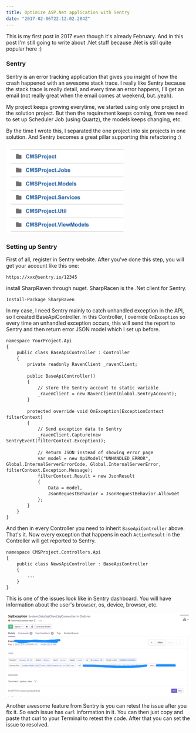 ```yaml
---
title: Optimize ASP.Net application with Sentry
date: "2017-02-06T22:12:02.284Z"
---
```


This is my first post in 2017 even though it's already February. And in this post I'm still going to write about .Net stuff because .Net is still quite popular here :)

### Sentry

Sentry is an error tracking application that gives you insight of how the crash happened with an awesome stack trace. I really like Sentry because the stack trace is really detail, and every time an error happens, I'll get an email (not really great when the email comes at weekend, but..yeah).

My project keeps growing everytime, we started using only one project in the solution project. But then the requirement keeps coming, from we need to set up Scheduler Job (using Quartz), the models keeps changing, etc.

By the time I wrote this, I separated the one project into six projects in one solution. And Sentry becomes a great pillar supporting this refactoring :)

![screenshot](./net-screenshot.png)

### Setting up Sentry

First of all, register in Sentry website. After you've done this step, you will get your account like this one:

```
https://xxx@sentry.io/12345
```

install SharpRaven through nuget. SharpRacen is the .Net client for Sentry.

```
Install-Package SharpRaven
```

In my case, I need Sentry mainly to catch unhandled exception in the API, so I created BaseApiController. In this Controller, I override `OnException` so every time an unhandled exception occurs, this will send the report to Sentry and then return error JSON model which I set up before.

```
namespace YourProject.Api
{
    public class BaseApiController : Controller
    {
        private readonly RavenClient _ravenClient;

        public BaseApiController()
        {
            // store the Sentry account to static variable 
            _ravenClient = new RavenClient(Global.SentryAccount);
        }

        protected override void OnException(ExceptionContext filterContext)
        {
            // Send exception data to Sentry
            _ravenClient.Capture(new SentryEvent(filterContext.Exception));
            
            // Return JSON instead of showing error page
            var model = new ApiModel("UNHANDLED_ERROR", Global.InternalServerErrorCode, Global.InternalServerError, filterContext.Exception.Message);
            filterContext.Result = new JsonResult
            {
                Data = model,
                JsonRequestBehavior = JsonRequestBehavior.AllowGet
            };      
        }
    }
}
```

And then in every Controller you need to inherit `BaseApiController` above. That's it. Now every exception that happens in each `ActionResult` in the Controller will get reported to Sentry.

```
namespace CMSProject.Controllers.Api
{
    public class NewsApiController : BaseApiController
    {
        ...
    }
}
```

This is one of the issues look like in Sentry dashboard. You will have information about the user's browser, os, device, browser, etc.

![sentry](./exc1.png)

Another awesome feature from Sentry is you can retest the issue after you fix it. So each issue has `curl` information in it. You can then just copy and paste that curl to your Terminal to retest the code. After that you can set the issue to resolved.
